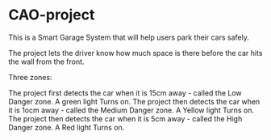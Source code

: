 # CAO-project
This is a Smart Garage System that will help users park their cars safely.

The project lets the driver know how much space is there before the car hits the wall from the front.

Three zones:

  The project first detects the car when it is 15cm away - called the Low Danger zone. A green light Turns on.
  The project then detects the car when it is 1ocm away - called the Medium Danger zone. A Yellow light Turns on.
  The project then detects the car when it is 5cm away - called the High Danger zone. A Red light Turns on.
